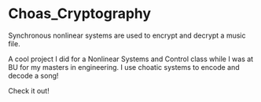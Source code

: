 # Choas_Cryptography
Synchronous nonlinear systems are used to encrypt and decrypt a music file. 

A cool project I did for a Nonlinear Systems and Control class while I was at BU for my masters in engineering. I use choatic systems to encode and decode a song! 

Check it out! 
